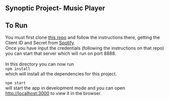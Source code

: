 ## Synoptic Project-  Music Player

## To Run

You must first clone [this repo](https://github.com/MK-NG/oauthbridgespotify) and follow the instructions there, getting the Client ID and Secret from [Spotify](https://developer.spotify.com/). 
<br />
Once you have input the credentials (following the instructions on that repo) you can start that server which will run on port 8888.
<br /><br />
In this directory you can now run <br />
`npm install` <br />
which will install all the dependencies for this project. <br />

`npm start` <br />
will start the app in development mode and you can open 
[http://localhost:3000](http://localhost:3000) to view it in the browser.

